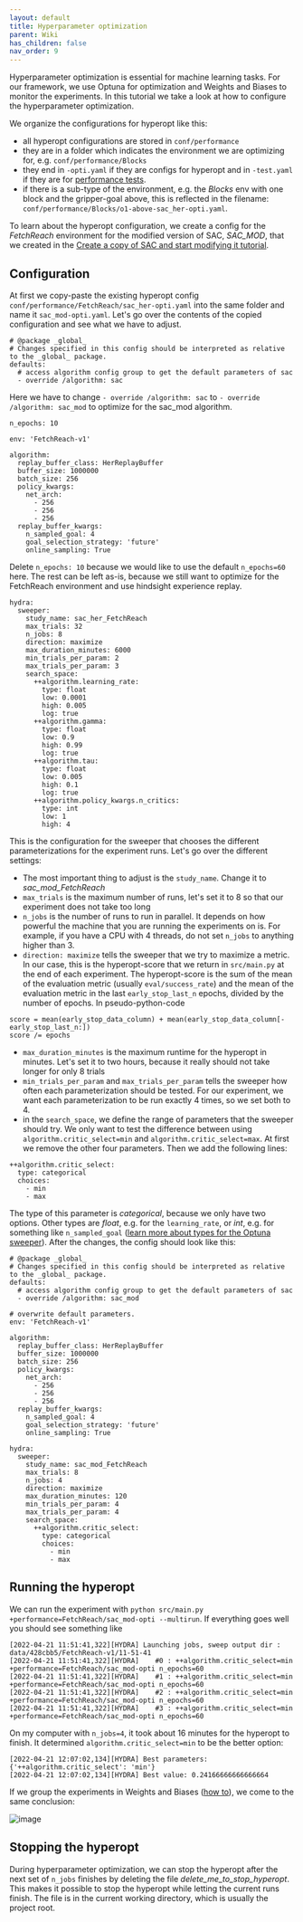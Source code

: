 ```yaml
---
layout: default
title: Hyperparameter optimization
parent: Wiki
has_children: false
nav_order: 9 
---
```


Hyperparameter optimization is essential for machine learning tasks. For our framework, we use Optuna for optimization and Weights and Biases to monitor the experiments. In this tutorial we take a look at how to configure the hyperparameter optimization.

We organize the configurations for hyperopt like this:
- all hyperopt configurations are stored in `conf/performance`
- they are in a folder which indicates the environment we are optimizing for, e.g. `conf/performance/Blocks`
- they end in `-opti.yaml` if they are configs for hyperopt and in `-test.yaml` if they are for [performance tests](Performance-tests).
- if there is a sub-type of the environment, e.g. the _Blocks_ env with one block and the gripper-goal above, this is reflected in the filename: `conf/performance/Blocks/o1-above-sac_her-opti.yaml`.

To learn about the hyperopt configuration, we create a config for the _FetchReach_ environment for the modified version of SAC, _SAC_MOD_, that we created in the [Create a copy of SAC and start modifying it tutorial](Adding-a-new-Algorithm).

## Configuration

At first we copy-paste the existing hyperopt config `conf/performance/FetchReach/sac_her-opti.yaml` into the same folder and name it `sac_mod-opti.yaml`. Let's go over the contents of the copied configuration and see what we have to adjust.

```
# @package _global_
# Changes specified in this config should be interpreted as relative to the _global_ package.
defaults:
  # access algorithm config group to get the default parameters of sac
  - override /algorithm: sac
```

Here we have to change `- override /algorithm: sac` to `- override /algorithm: sac_mod` to optimize for the sac_mod algorithm.

```
n_epochs: 10

env: 'FetchReach-v1'

algorithm:
  replay_buffer_class: HerReplayBuffer
  buffer_size: 1000000
  batch_size: 256
  policy_kwargs:
    net_arch:
      - 256
      - 256
      - 256
  replay_buffer_kwargs:
    n_sampled_goal: 4
    goal_selection_strategy: 'future'
    online_sampling: True
``` 
Delete `n_epochs: 10` because we would like to use the default `n_epochs=60` here.
The rest can be left as-is, because we still want to optimize for the FetchReach environment and use hindsight experience replay.

```
hydra:
  sweeper:
    study_name: sac_her_FetchReach
    max_trials: 32
    n_jobs: 8
    direction: maximize
    max_duration_minutes: 6000
    min_trials_per_param: 2
    max_trials_per_param: 3
    search_space:
      ++algorithm.learning_rate:
        type: float
        low: 0.0001
        high: 0.005
        log: true
      ++algorithm.gamma:
        type: float
        low: 0.9
        high: 0.99
        log: true
      ++algorithm.tau:
        type: float
        low: 0.005
        high: 0.1
        log: true
      ++algorithm.policy_kwargs.n_critics:
        type: int
        low: 1
        high: 4
```
This is the configuration for the sweeper that chooses the different parameterizations for the experiment runs. Let's go over the different settings:

- The most important thing to adjust is the `study_name`. Change it to _sac_mod_FetchReach_
- `max_trials` is the maximum number of runs, let's set it to 8 so that our experiment does not take too long
- `n_jobs` is the number of runs to run in parallel. It depends on how powerful the machine that you are running the experiments on is. For example, if you have a CPU with 4 threads, do not set `n_jobs` to anything higher than 3.
- `direction: maximize` tells the sweeper that we try to maximize a metric. In our case, this is the hyperopt-score that we return in `src/main.py` at the end of each experiment. The hyperopt-score is the sum of the mean of the evaluation metric (usually `eval/success_rate`) and the mean of the evaluation metric in the last `early_stop_last_n` epochs, divided by the number of epochs. In pseudo-python-code
```
score = mean(early_stop_data_column) + mean(early_stop_data_column[-early_stop_last_n:])
score /= epochs
```
- `max_duration_minutes` is the maximum runtime for the hyperopt in minutes. Let's set it to two hours, because it really should not take longer for only 8 trials
- `min_trials_per_param` and `max_trials_per_param` tells the sweeper how often each parameterization should be tested. For our experiment, we want each parameterization to be run exactly 4 times, so we set both to 4.
- in the `search_space`, we define the range of parameters that the sweeper should try. We only want to test the difference between using `algorithm.critic_select=min` and `algorithm.critic_select=max`. At first we remove the other four parameters. Then we add the following lines:
```
++algorithm.critic_select:
  type: categorical
  choices:
    - min
    - max
```
The type of this parameter is _categorical_, because we only have two options. Other types are _float_, e.g. for the `learning_rate`, or _int_, e.g. for something like `n_sampled_goal` ([learn more about types for the Optuna sweeper](https://hydra.cc/docs/plugins/optuna_sweeper/#configuring-through-config-file)). After the changes, the config should look like this:

```
# @package _global_
# Changes specified in this config should be interpreted as relative to the _global_ package.
defaults:
  # access algorithm config group to get the default parameters of sac
  - override /algorithm: sac_mod

# overwrite default parameters.
env: 'FetchReach-v1'

algorithm:
  replay_buffer_class: HerReplayBuffer
  buffer_size: 1000000
  batch_size: 256
  policy_kwargs:
    net_arch:
      - 256
      - 256
      - 256
  replay_buffer_kwargs:
    n_sampled_goal: 4
    goal_selection_strategy: 'future'
    online_sampling: True

hydra:
  sweeper:
    study_name: sac_mod_FetchReach
    max_trials: 8
    n_jobs: 4
    direction: maximize
    max_duration_minutes: 120
    min_trials_per_param: 4
    max_trials_per_param: 4
    search_space:
      ++algorithm.critic_select:
        type: categorical
        choices:
          - min
          - max

```

## Running the hyperopt

We can run the experiment with `python src/main.py +performance=FetchReach/sac_mod-opti --multirun`.
If everything goes well you should see something like
```
[2022-04-21 11:51:41,322][HYDRA] Launching jobs, sweep output dir : data/428cbb5/FetchReach-v1/11-51-41
[2022-04-21 11:51:41,322][HYDRA] 	#0 : ++algorithm.critic_select=min +performance=FetchReach/sac_mod-opti n_epochs=60
[2022-04-21 11:51:41,322][HYDRA] 	#1 : ++algorithm.critic_select=min +performance=FetchReach/sac_mod-opti n_epochs=60
[2022-04-21 11:51:41,322][HYDRA] 	#2 : ++algorithm.critic_select=min +performance=FetchReach/sac_mod-opti n_epochs=60
[2022-04-21 11:51:41,322][HYDRA] 	#3 : ++algorithm.critic_select=min +performance=FetchReach/sac_mod-opti n_epochs=60
```
On my computer with `n_jobs=4`, it took about 16 minutes for the hyperopt to finish. It determined `algorithm.critic_select=min` to be the better option:

```
[2022-04-21 12:07:02,134][HYDRA] Best parameters: {'++algorithm.critic_select': 'min'}
[2022-04-21 12:07:02,134][HYDRA] Best value: 0.24166666666666664
```

If we group the experiments in Weights and Biases ([how to](Display-logged-data)), we come to the same conclusion:

![image](uploads/b02b7e90d13ccc2bf115a20268d4f4b4/image.png)

## Stopping the hyperopt

During hyperparameter optimization, we can stop the hyperopt after the next set of `n_jobs` finishes by deleting the file _delete_me_to_stop_hyperopt_. This makes it possible to stop the hyperopt while letting the current runs finish. The file is in the current working directory, which is usually the project root.

